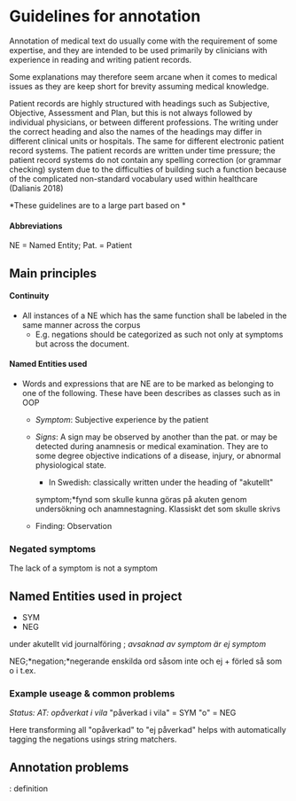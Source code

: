 # Guidelines for annotation

Annotation of medical text do usually come with the requirement of some expertise, and they are intended to be used primarily by clinicians with experience in reading and writing patient records.

Some explanations may therefore seem arcane when it comes to medical issues as they are keep short for brevity assuming medical knowledge.

Patient records are highly structured with headings such as Subjective, Objective, Assessment and Plan, but this is not always followed by individual physicians, or between different professions. The writing under the correct heading and also the names of the headings may differ in different clinical units or hospitals. The same for different electronic patient record systems. The patient records are written under time pressure; the patient record systems do not contain any spelling correction (or grammar checking) system due to the difficulties of building such a function because of the complicated non-standard vocabulary used within healthcare (Dalianis 2018)



*These guidelines are to a large part based on *

#### Abbreviations

NE = Named Entity; Pat. = Patient

## Main principles

#### Continuity

- All instances of a NE which has the same function shall be labeled in the same manner across the corpus
  - E.g. negations should be categorized as such not only at symptoms but across the document.

#### Named Entities used

- Words and expressions that are NE are to be marked as belonging to one of the following. These have been describes as classes such as in OOP

  - *Symptom*: Subjective experience by the patient

  - *Signs*: A sign may be observed by another than the pat. or may be detected during anamnesis or medical examination. They are to some degree objective indications of a disease, injury, or abnormal physiological state.

    - In Swedish: classically written under the heading of "akutellt"

    symptom;*fynd som skulle kunna göras på akuten genom undersökning och anamnestagning. Klassiskt det som skulle skrivs

  - Finding: Observation

### Negated symptoms

The lack of a symptom is not a symptom

## Named Entities used in project

* SYM
* NEG



under akutellt vid journalföring ; *avsaknad av symptom är ej symptom*

NEG;*negation;*negerande enskilda ord såsom inte och ej + förled så som o i t.ex.

### Example useage & common problems

*Status: AT: opåverkat i vila*
"påverkad i vila" = SYM
"o" = NEG

Here transforming all "opåverkad" to "ej påverkad" helps with automatically tagging the negations usings string matchers.

## Annotation problems

: definition